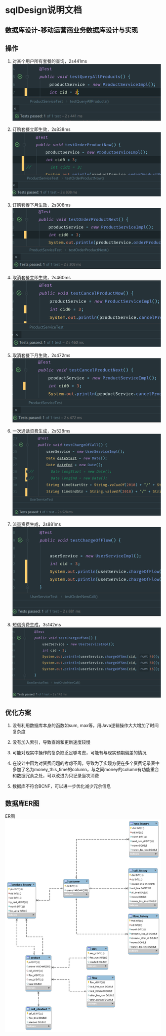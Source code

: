 # sqlDesign说明文档

## 数据库设计-移动运营商业务数据库设计与实现

## 操作

1. 对某个用户所有套餐的查询，2s441ms![查询所有](images/查询所有.png)

2. 订购套餐立即生效，2s838ms![订购套餐立即生效](images/订购立即.png)

3. 订购套餐下月生效，2s308ms![订购套餐下月生效](images/订购下月.png)

4. 取消套餐立即生效，2s460ms![取消套餐立即生效](images/取消立即.png)

5. 取消套餐下月生效，2s472ms![取消套餐下月生效](images/取消下月.png)

6. 一次通话资费生成，2s528ms![一次通话资费生成](images/通话.png)

7. 流量资费生成，2s881ms![流量费用生成](images/流量.png)

8. 短信资费生成，3s142ms![短信费用生成](images/短信.png)

## 优化方案

1. 没有利用数据库本身的函数如sum, max等，用Java逻辑操作大大增加了时间复杂度

2. 没有加入索引，导致查询和更新速度较慢

3. 可能对现实中操作的复杂缺乏足够考虑，可能有与现实预期偏差的情况

4. 在设计中因为对资费问题的考虑不周，导致为了实现方便在多个资费记录表中多加了名为money_this_time的column，与之间money的column有功能重合和数据冗余之处，可以改进为只记录当次消费

5. 数据库不符合BCNF，可以进一步优化减少冗余信息

## 数据库ER图

 ER图
 ![数据库ER图](images/ER.png)
